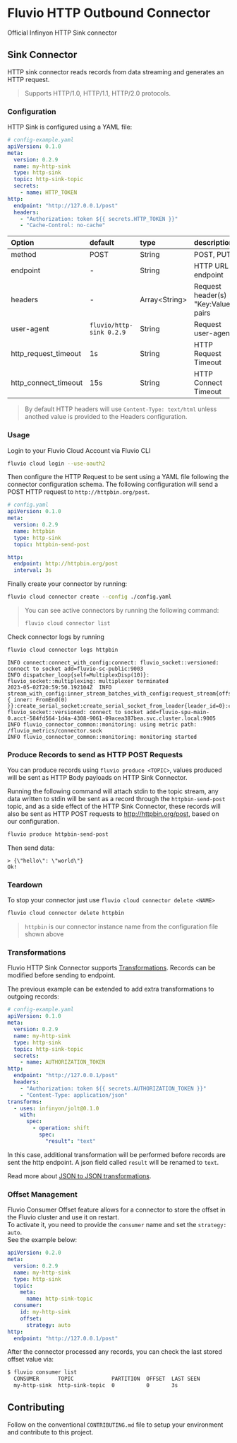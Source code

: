 # Fluvio HTTP Outbound Connector

Official Infinyon HTTP Sink connector

## Sink Connector

HTTP sink connector reads records from data streaming and generates an HTTP request.

> Supports HTTP/1.0, HTTP/1.1, HTTP/2.0 protocols.

### Configuration

HTTP Sink is configured using a YAML file:

```yaml
# config-example.yaml
apiVersion: 0.1.0
meta:
  version: 0.2.9
  name: my-http-sink
  type: http-sink
  topic: http-sink-topic
  secrets:
    - name: HTTP_TOKEN
http:
  endpoint: "http://127.0.0.1/post"
  headers:
    - "Authorization: token ${{ secrets.HTTP_TOKEN }}"
    - "Cache-Control: no-cache"
```

| Option               | default                    | type            | description                                       |
| :--------------------| :--------------------------| :-------------- | :-------------------------------------------------|
| method               | POST                       | String          | POST, PUT                                         |
| endpoint             | -                          | String          | HTTP URL endpoint                                 |
| headers              | -                          | Array\<String\> | Request header(s) "Key:Value" pairs               |
| user-agent           | `fluvio/http-sink 0.2.9`   | String          | Request user-agent                                |
| http_request_timeout | 1s                         | String          | HTTP Request Timeout                              |
| http_connect_timeout | 15s                        | String          | HTTP Connect Timeout                              |

> By default HTTP headers will use `Content-Type: text/html` unless anothed value
> is provided to the Headers configuration.

### Usage

Login to your Fluvio Cloud Account via Fluvio CLI

```bash
fluvio cloud login --use-oauth2
```

Then configure the HTTP Request to be sent using a YAML file following the
connector configuration schema. The following configuration will send a POST
HTTP request to `http://httpbin.org/post`.

```yaml
# config.yaml
apiVersion: 0.1.0
meta:
  version: 0.2.9
  name: httpbin
  type: http-sink
  topic: httpbin-send-post

http:
  endpoint: http://httpbin.org/post
  interval: 3s
```

Finally create your connector by running:

```bash
fluvio cloud connector create --config ./config.yaml
```

> You can see active connectors by running the following command:
>
> ```bash
> fluvio cloud connector list
> ```

Check connector logs by running

```bash
fluvio cloud connector logs httpbin
```

```log
INFO connect:connect_with_config:connect: fluvio_socket::versioned: connect to socket add=fluvio-sc-public:9003
INFO dispatcher_loop{self=MultiplexDisp(10)}: fluvio_socket::multiplexing: multiplexer terminated
2023-05-02T20:59:50.192104Z  INFO stream_with_config:inner_stream_batches_with_config:request_stream{offset=Offset { inner: FromEnd(0) }}:create_serial_socket:create_serial_socket_from_leader{leader_id=0}:connect_to_leader{leader=0}:connect: fluvio_socket::versioned: connect to socket add=fluvio-spu-main-0.acct-584fd564-1d4a-4308-9061-09acea387bea.svc.cluster.local:9005
INFO fluvio_connector_common::monitoring: using metric path: /fluvio_metrics/connector.sock
INFO fluvio_connector_common::monitoring: monitoring started
```

### Produce Records to send as HTTP POST Requests

You can produce records using `fluvio produce <TOPIC>`, values produced will
be sent as HTTP Body payloads on HTTP Sink Connector.

Running the following command will attach stdin to the topic stream, any data
written to stdin will be sent as a record through the `httpbin-send-post` topic,
and as a side effect of the HTTP Sink Connector, these records will also be sent
as HTTP POST requests to http://httpbin.org/post, based on our configuration.

```bash
fluvio produce httpbin-send-post
```

Then send data:

```log
> {\"hello\": \"world\"}
Ok!
```

### Teardown

To stop your connector just use `fluvio cloud connector delete <NAME>`

```bash
fluvio cloud connector delete httpbin
```

> `httpbin` is our connector instance name from the configuration file shown above

### Transformations

Fluvio HTTP Sink Connector supports [Transformations](https://www.fluvio.io/docs/concepts/transformations-chain/). Records can be modified before sending to endpoint.

The previous example can be extended to add extra transformations to outgoing records:
```yaml
# config-example.yaml
apiVersion: 0.1.0
meta:
  version: 0.2.9
  name: my-http-sink
  type: http-sink
  topic: http-sink-topic
  secrets:
    - name: AUTHORIZATION_TOKEN
http:
  endpoint: "http://127.0.0.1/post"
  headers:
    - "Authorization: token ${{ secrets.AUTHORIZATION_TOKEN }}"
    - "Content-Type: application/json"
transforms:
  - uses: infinyon/jolt@0.1.0
    with:
      spec:
        - operation: shift
          spec:
            "result": "text"
```

In this case, additional transformation will be performed before records are sent the http endpoint. A json field called `result` will be renamed to `text`.


Read more about [JSON to JSON transformations](https://www.fluvio.io/smartmodules/certified/jolt/).

### Offset Management
Fluvio Consumer Offset feature allows for a connector to store the offset in the Fluvio cluster and use it on restart.  
To activate it, you need to provide the `consumer` name and set the `strategy: auto`.  
See the example below:
```yaml
apiVersion: 0.2.0
meta:
  version: 0.2.9
  name: my-http-sink
  type: http-sink 
  topic:
    meta:
      name: http-sink-topic
  consumer:
    id: my-http-sink
    offset:
      strategy: auto
http:
  endpoint: "http://127.0.0.1/post"
```

After the connector processed any records, you can check the last stored offset value via:
```bash
$ fluvio consumer list
  CONSUMER      TOPIC            PARTITION  OFFSET  LAST SEEN
  my-http-sink  http-sink-topic  0          0       3s
```
## Contributing

Follow on the conventional `CONTRIBUTING.md` file to setup your environment and
contribute to this project.

[1]: https://www.fluvio.io/connectors/outbound/http/
